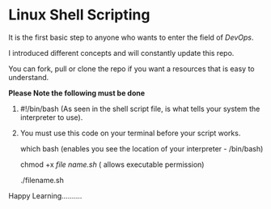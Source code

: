 # Linux Shell Scripting

It is the first basic step to anyone who wants to enter the field of *DevOps*.

I introduced different concepts and will constantly update this repo.

You can fork, pull or clone the repo if you want a resources that is easy to understand.

**Please Note the following must be done**

1.  #!/bin/bash  (As seen in the shell script file, is what tells your system the interpreter to use).
2.  You must use this code on your terminal before your script works.
    
    which bash (enables you see the location of your interpreter - /bin/bash)
    
    chmod +x *file name.sh* ( allows executable permission)
    
    ./filename.sh
    



Happy Learning..........

